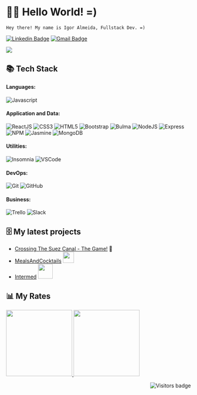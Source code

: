 # :man_technologist: Hello World!  =)


  
    Hey there! My name is Igor Almeida, Fullstack Dev. =)
    
    
    
[![Linkedin Badge](https://img.shields.io/badge/-LinkedIn-blue?style=flat-square&logo=Linkedin&logoColor=white&link=https://www.linkedin.com/in/ialmeidapb/)](https://www.linkedin.com/in/ialmeidapb/)
[![Gmail Badge](https://img.shields.io/badge/-Gmail-c14438?style=flat-square&logo=Gmail&logoColor=white&link=mailto:ialmeida.pb@gmail.com)](mailto:ialmeida.pb@gmail.com)

![](https://www.codewars.com/users/ialmeidapb/badges/micro)    
    
    
## :books: Tech Stack

#### Languages:

![Javascript](https://img.shields.io/badge/-JavaScript-EDD222?style=flat&logo=javascript&logoColor=white)

#### Application and Data:

![ReactJS](https://img.shields.io/badge/-ReactJS-51CBF2?style=flat&logo=react&logoColor=white)
![CSS3](https://img.shields.io/badge/-CSS3-1572B6?style=flat&logo=css3)
![HTML5](https://img.shields.io/badge/-HTML5-E34F26?style=flat&logo=html5&logoColor=white)
![Bootstrap](https://img.shields.io/badge/-Bootstrap-563D7C?style=flat&logo=bootstrap&logoColor=white)
![Bulma](http://img.shields.io/badge/-Bulma-00D1B2?style=flat&logo=bulma&logoColor=white)
![NodeJS](http://img.shields.io/badge/-NodeJS-6EBF20?style=flat&logo=node.js&logoColor=white)
![Express](http://img.shields.io/badge/-Express-black?style=flat&logo=express&logoColor=white)
![NPM](https://img.shields.io/badge/-NPM-CB3837?style=flat&logo=npm&logoColor=white)
![Jasmine](https://img.shields.io/badge/-Jasmine-8A4182?style=flat&logo=jasmine&logoColor=white)
![MongoDB](http://img.shields.io/badge/-MongoDB-47A248?style=flat&logo=mongodb&logoColor=white)

#### Utilities:

![Insomnia](https://img.shields.io/badge/-Insomnia-5849BE?style=flat&logo=insomnia&logoColor=white)
![VSCode](https://img.shields.io/badge/-VSCode-007ACC?style=flat&logo=visual-studio-code&logoColor=white)

#### DevOps:

![Git](https://img.shields.io/badge/-Git-F05032?style=flat&logo=git&logoColor=white)
![GitHub](https://img.shields.io/badge/-Github-181717?style=flat&logo=github&logoColor=white)

#### Business:

![Trello](https://img.shields.io/badge/-Trello-0079BF?style=flat&logo=trello&logoColor=white)
![Slack](https://img.shields.io/badge/-Slack-4A154B?style=flat&logo=slack&logoColor=white)



## :file_cabinet: My latest projects

- [Crossing The Suez Canal - The Game!](https://github.com/ialmeidapb/CrossingTheSuezCanal) :ship:
- [MealsAndCocktails](https://github.com/ialmeidapb/MealsAndCocktailsPedia) <img src="https://media.giphy.com/media/hr3rc45SrLHnyiisPk/giphy.gif" width="30px">
- [Intermed](https://github.com/ialmeidapb/intermed-client-MERN) <img src="https://media.giphy.com/media/x3HKrmEvi6XGM0qk27/giphy.gif" width="40px">



## :bar_chart: My Rates

<!-- ![Github Contributions](https://github-readme-streak-stats.herokuapp.com/?user=ialmeidapb) -->

<p align="left">
<a href="https://github.com/ialmeidapb">
  <img height="180em" src="https://github-readme-stats.vercel.app/api/?username=ialmeidapb&count_private=true&show_icons=true"/>
  <img height="180em" src="https://github-readme-stats.vercel.app/api/top-langs/?username=ialmeidapb&layout=compact&langs_count=8"/>
</a>
</p>


<!--[![Visits Badge](https://badges.pufler.dev/visits/puf17640/git-badges)](https://badges.pufler.dev)-->
<a href="https://badges.pufler.dev">
    <img align="right" src="https://badges.pufler.dev/visits/ialmeidapb/ialmeidapb?color=blue" alt="Visitors badge" />
 </a>
